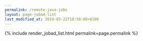 ```yaml
---
permalink: /remote-java-jobs
layout: page-jobad-list
last_modified_at: 2019-03-22T18:50:08+0100
---
```

{% include render_jobad_list.html permalink=page.permalink %}
